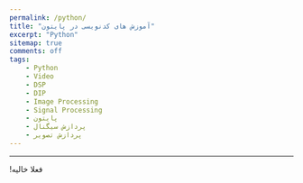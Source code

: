 ```yaml
---
permalink: /python/
title: "آموزش های کدنویسی در پایتون"
excerpt: "Python"
sitemap: true
comments: off
tags:
    - Python
    - Video
    - DSP
    - DIP
    - Image Processing
    - Signal Processing
    - پایتون
    - پردازش سیگنال
    - پردازش تصویر
---
```


-------------------------------------

<p> &#x202b; فعلا خالیه! </p>

<div class="well">
<div class="rw-ui-container"></div>
</div>